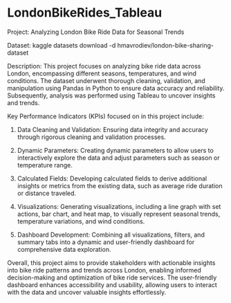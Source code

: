 # LondonBikeRides_Tableau

Project: Analyzing London Bike Ride Data for Seasonal Trends


Dataset:  kaggle datasets download -d hmavrodiev/london-bike-sharing-dataset

Description: This project focuses on analyzing bike ride data across London, encompassing different seasons, temperatures, and 
wind conditions. The dataset underwent thorough cleaning, validation, and manipulation using Pandas in Python to ensure data accuracy and 
reliability. Subsequently, analysis was performed using Tableau to uncover insights and trends.



Key Performance Indicators (KPIs) focused on in this project include:



1. Data Cleaning and Validation: Ensuring data integrity and accuracy through rigorous cleaning and validation processes.

2. Dynamic Parameters: Creating dynamic parameters to allow users to interactively explore the data and adjust parameters such as season or temperature range.

3. Calculated Fields: Developing calculated fields to derive additional insights or metrics from the existing data, such as average ride duration or distance traveled.

4. Visualizations: Generating visualizations, including a line graph with set actions, bar chart, and heat map, to visually represent seasonal trends, temperature variations, and wind conditions.

5. Dashboard Development: Combining all visualizations, filters, and summary tabs into a dynamic and user-friendly dashboard for comprehensive data exploration.

  

Overall, this project aims to provide stakeholders with actionable insights into bike ride patterns and trends across London, enabling informed decision-making and optimization of bike ride services. The user-friendly dashboard enhances accessibility and usability, allowing users to interact with the data and uncover valuable insights effortlessly.
